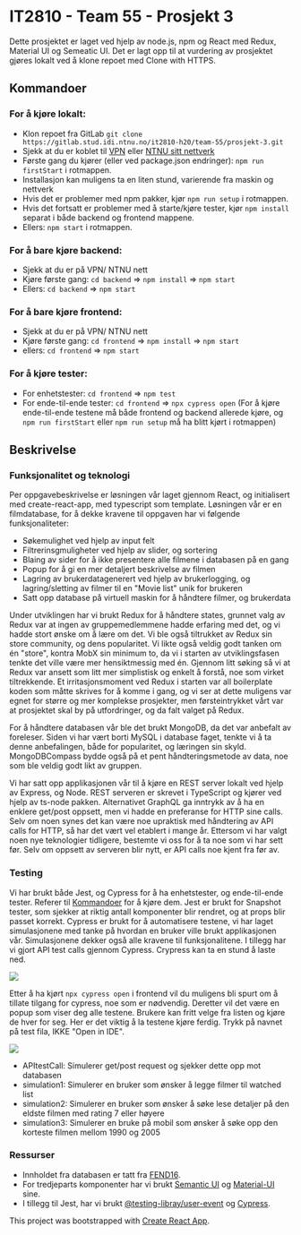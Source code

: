 # IT2810 - Team 55 -  Prosjekt 3
Dette prosjektet er laget ved hjelp av node.js, npm og React med Redux, Material UI og Semeatic UI.
Det er lagt opp til at vurdering av prosjektet gjøres lokalt ved å klone repoet med Clone with HTTPS.

## Kommandoer
### For å kjøre lokalt:
* Klon repoet fra GitLab 
`git clone https://gitlab.stud.idi.ntnu.no/it2810-h20/team-55/prosjekt-3.git`
* Sjekk at du er koblet til [VPN](https://innsida.ntnu.no/wiki/-/wiki/Norsk/Installere+VPN) eller [NTNU sitt nettverk](https://innsida.ntnu.no/wiki/-/wiki/Norsk/Trådløst+nett)
* Første gang du kjører (eller ved package.json endringer): `npm run firstStart` i rotmappen.
* Installasjon kan muligens ta en liten stund, varierende fra maskin og nettverk
* Hvis det er problemer med npm pakker, kjør `npm run setup` i rotmappen.
* Hvis det fortsatt er problemer med å starte/kjøre tester, kjør `npm install` separat i både backend og frontend mappene.
* Ellers: `npm start` i rotmappen.

### For å bare kjøre backend:
* Sjekk at du er på VPN/ NTNU nett
* Kjøre første gang: `cd backend` => `npm install` => `npm start`
* Ellers: `cd backend` => `npm start`

### For å bare kjøre frontend:
* Sjekk at du er på VPN/ NTNU nett
* Kjøre første gang: `cd frontend` => `npm install` => `npm start`
* ellers: `cd frontend` => `npm start`

### For å kjøre tester:
* For enhetstester:  `cd frontend` => `npm test`
* For ende-til-ende tester: `cd frontend` => `npx cypress open`
    (For å kjøre ende-til-ende testene må både frontend og backend allerede kjøre, og `npm run firstStart` eller `npm run setup` må ha blitt kjørt i rotmappen)

## Beskrivelse
### Funksjonalitet og teknologi
Per oppgavebeskrivelse er løsningen vår laget gjennom React, og initialisert med create-react-app, med typescript som template. Løsningen vår er en filmdatabase, for å dekke kravene til oppgaven har vi følgende funksjonaliteter:
* Søkemulighet ved hjelp av input felt
* Filtrerinsgmuligheter ved hjelp av slider, og sortering
* Blaing av sider for å ikke presentere alle filmene i databasen på en gang
* Popup for å gi en mer detaljert beskrivelse av filmen
* Lagring av brukerdatagenerert ved hjelp av brukerlogging, og lagring/sletting av filmer til en "Movie list" unik for brukeren
* Satt opp database på virtuell maskin for å håndtere filmer, og brukerdata

Under utviklingen har vi brukt Redux for å håndtere states, grunnet valg av Redux var at ingen av gruppemedlemmene hadde erfaring med det, og vi hadde stort ønske om å lære om det. Vi ble også tiltrukket av Redux sin store community, og dens popularitet. Vi likte også veldig godt tanken om én "store", kontra MobX sin minimum to, da vi i starten av utviklingsfasen tenkte det ville være mer hensiktmessig med én. Gjennom litt søking så vi at Redux var ansett som litt mer simplistisk og enkelt å forstå, noe som virket tiltrekkende. Et irritasjonsmoment ved Redux i starten var all boilerplate koden som måtte skrives for å komme i gang, og vi ser at dette muligens var egnet for større og mer komplekse prosjekter, men førsteintrykket vårt var at prosjektet skal by på utfordringer, og da falt valget på Redux.  

For å håndtere databasen vår ble det brukt MongoDB, da det var anbefalt av foreleser. Siden vi har vært borti MySQL i database faget, tenkte vi å ta denne anbefalingen, både for popularitet, og læringen sin skyld. MongoDBCompass bydde også på et pent håndteringsmetode av data, noe som ble veldig godt likt av gruppen.

Vi har satt opp applikasjonen vår til å kjøre en REST server lokalt ved hjelp av Express, og Node.  REST serveren er skrevet i TypeScript og kjører ved hjelp av ts-node pakken. Alternativet GraphQL ga inntrykk av å ha en enklere get/post oppsett, men vi hadde en preferanse for HTTP sine calls. Selv om noen synes det kan være noe upraktisk med håndtering av API calls for HTTP, så har det vært vel etablert i mange år. Ettersom vi har valgt noen nye teknologier tidligere, bestemte vi oss for å ta noe som vi har sett før. Selv om oppsett av serveren blir nytt, er API calls noe kjent fra før av. 


### Testing 
Vi har brukt både Jest, og Cypress for å ha enhetstester, og ende-til-ende tester. Referer til [Kommandoer](#Kommandoer) for å kjøre dem. Jest er brukt for Snapshot tester, som sjekker at riktig antall komponenter blir rendret, og at props blir passet korrekt. 
Cypress er brukt for å automatisere testene, vi har laget simulasjonene med tanke på hvordan en bruker ville brukt applikasjonen vår. Simulasjonene dekker også alle kravene til funksjonalitene. I tillegg har vi gjort API test calls gjennom Cypress. Crypress kan ta en stund å laste ned.

![](https://i.imgur.com/ZOF3wY1.png)



Etter å ha kjørt `npx cypress open` i frontend vil du muligens bli spurt om å tillate tilgang for cypress, noe som er nødvendig. Deretter vil det være en popup som viser deg alle testene. Brukere kan fritt velge fra listen og kjøre de hver for seg. Her er det viktig å la testene kjøre ferdig. Trykk på navnet på test fila, IKKE "Open in IDE".

![](https://i.imgur.com/BUBjJD6.png)

* APItestCall: Simulerer get/post request og sjekker dette opp mot databasen
* simulation1: Simulerer en bruker som ønsker å legge filmer til watched list
* simulation2: Simulerer en bruker som ønsker å søke lese detaljer på den eldste filmen med rating 7 eller høyere
* simulation3: Simulerer en bruke på mobil som ønsker å søke opp den korteste filmen mellom 1990 og 2005

### Ressurser
- Innholdet fra databasen er tatt fra [FEND16](https://github.com/FEND16/movie-json-data?fbclid=IwAR1x59Rv0NctGe8NrlnWahhZGjgEwLFy0ZiUm_mX6ghofQVg_FJUfim-QHM).
- For tredjeparts komponenter har vi brukt [Semantic UI](https://react.semantic-ui.com/) og [Material-UI](https://material-ui.com) sine.
- I tillegg til Jest, har vi brukt [@testing-libray/user-event](https://github.com/testing-library/user-event) og [Cypress](https://www.cypress.io/).

This project was bootstrapped with [Create React App](https://github.com/facebook/create-react-app).